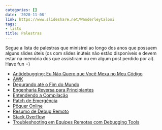 ```yaml
---
categories: []
date: '2020-11-08'
link: https://www.slideshare.net/WanderleyCaloni
tags:
- lists
title: Palestras
---
```


Segue a lista de palestras que ministrei ao longo dos anos que possuem alguns slides úteis (os com slides inúteis não estão disponíveis e devem estar na memória dos que assistiram ou em algum post perdido por aí). Have fun =)

 - [Antidebugging: Eu Não Quero que Você Mexa no Meu Código]
 - [AWK]
 - [Depurando até o Fim do Mundo]
 - [Engenharia Reversa para Principiantes]
 - [Entendendo a Compilação]
 - [Patch de Emergência]
 - [Pôquer Online]
 - [Resumo de Debug Remoto]
 - [Stack Overflow]
 - [Troubleshooting em Equipes Remotas com Debugging Tools]

[Antidebugging: Eu Não Quero que Você Mexa no Meu Código]: https://github.com/Caloni/lectures/blob/master/antidebugging-eu-nao-quero-que-vc-mexa-no-meu-codigo.pdf
[AWK]: https://github.com/Caloni/lectures/blob/master/awk.pdf
[Depurando até o Fim do Mundo]: https://github.com/Caloni/lectures/blob/master/depurandofimdomundo.pdf
[Engenharia Reversa para Principiantes]: https://github.com/Caloni/lectures/blob/master/engenhariareversaparaprincipiantes.pdf
[Entendendo a Compilação]: https://github.com/Caloni/lectures/blob/master/entendendo-a-compilacao.pdf
[Patch de Emergência]: https://github.com/Caloni/lectures/blob/master/patchdeemergencia.pdf
[Pôquer Online]: https://github.com/Caloni/lectures/blob/master/poqueronline.pdf
[Resumo de Debug Remoto]: https://github.com/Caloni/lectures/blob/master/debug-remoto-resumo.pdf
[Stack Overflow]: https://github.com/Caloni/lectures/blob/master/stack-overflow.pdf
[Troubleshooting em Equipes Remotas com Debugging Tools]: https://github.com/Caloni/lectures/blob/master/troubleshooting-em-equipes-remotas-com-debugging-tools-for-windows.pdf

